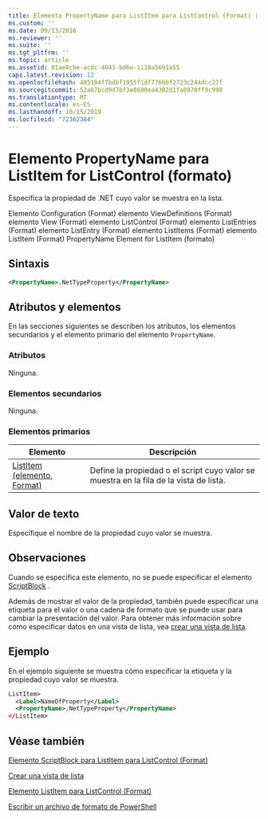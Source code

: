 ```yaml
---
title: Elemento PropertyName para ListItem para ListControl (Format) | Microsoft Docs
ms.custom: ''
ms.date: 09/13/2016
ms.reviewer: ''
ms.suite: ''
ms.tgt_pltfrm: ''
ms.topic: article
ms.assetid: 01ae8cbe-acdc-4043-bd6e-1118a5691a55
caps.latest.revision: 12
ms.openlocfilehash: 405184f7bdbf1955f1df7766bf2723c244dcc27f
ms.sourcegitcommit: 52a67bcd9d7bf3e8600ea4302d1fa8970ff9c998
ms.translationtype: MT
ms.contentlocale: es-ES
ms.lasthandoff: 10/15/2019
ms.locfileid: "72362384"
---
```

# <a name="propertyname-element-for-listitem-for-listcontrol-format"></a>Elemento PropertyName para ListItem for ListControl (formato)

Especifica la propiedad de .NET cuyo valor se muestra en la lista.

Elemento Configuration (Format) elemento ViewDefinitions (Format) elemento View (Format) elemento ListControl (Format) elemento ListEntries (Format) elemento ListEntry (Format) elemento ListItems (Format) elemento ListItem (Format) PropertyName Element for ListItem (formato)

## <a name="syntax"></a>Sintaxis

```xml
<PropertyName>.NetTypeProperty</PropertyName>
```

## <a name="attributes-and-elements"></a>Atributos y elementos

En las secciones siguientes se describen los atributos, los elementos secundarios y el elemento primario del elemento `PropertyName`.

### <a name="attributes"></a>Atributos

Ninguna.

### <a name="child-elements"></a>Elementos secundarios

Ninguna.

### <a name="parent-elements"></a>Elementos primarios

|Elemento|Descripción|
|-------------|-----------------|
|[ListItem (elemento, Format)](./listitem-element-for-listitems-for-listcontrol-format.md)|Define la propiedad o el script cuyo valor se muestra en la fila de la vista de lista.|

## <a name="text-value"></a>Valor de texto

Especifique el nombre de la propiedad cuyo valor se muestra.

## <a name="remarks"></a>Observaciones

Cuando se especifica este elemento, no se puede especificar el elemento [ScriptBlock](./scriptblock-element-for-listitem-for-listcontrol-format.md) .

Además de mostrar el valor de la propiedad, también puede especificar una etiqueta para el valor o una cadena de formato que se puede usar para cambiar la presentación del valor. Para obtener más información sobre cómo especificar datos en una vista de lista, vea [crear una vista de lista](./creating-a-list-view.md).

## <a name="example"></a>Ejemplo

En el ejemplo siguiente se muestra cómo especificar la etiqueta y la propiedad cuyo valor se muestra.

```xml
ListItem>
  <Label>NameOfProperty</Label>
  <PropertyName>.NetTypeProperty</PropertyName>
</ListItem>

```

## <a name="see-also"></a>Véase también

[Elemento ScriptBlock para ListItem para ListControl (Format)](./scriptblock-element-for-listitem-for-listcontrol-format.md)

[Crear una vista de lista](./creating-a-list-view.md)

[Elemento ListItem para ListControl (Format)](./listitem-element-for-listitems-for-listcontrol-format.md)

[Escribir un archivo de formato de PowerShell](./writing-a-powershell-formatting-file.md)
